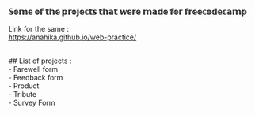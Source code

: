 ### 𝕊𝕠𝕞𝕖 𝕠𝕗 𝕥𝕙𝕖 𝕡𝕣𝕠𝕛𝕖𝕔𝕥𝕤 𝕥𝕙𝕒𝕥 𝕨𝕖𝕣𝕖 𝕞𝕒𝕕𝕖 𝕗𝕠𝕣 𝕗𝕣𝕖𝕖𝕔𝕠𝕕𝕖𝕔𝕒𝕞𝕡

Link for the same :  <br />
 https://anahika.github.io/web-practice/
 
 <br />
 ## List of projects : <br/>
 - Farewell form <br/>
 - Feedback form  <br/>
 - Product  <br/>
 - Tribute   <br/>
 - Survey Form 
